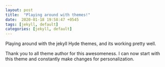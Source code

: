 ```yaml
---
layout: post
title:  "Playing around with themes!"
date:  2020-01-18 19:58:47 +0545
tags: [jekyll, default]
categories: [jekyll, default]
---
```


Playing around with the jekyll Hyde themes, and its working pretty well.

Thank you to all theme author for this awesomeness. I can now start with this theme and constantly make changes for personalization.
